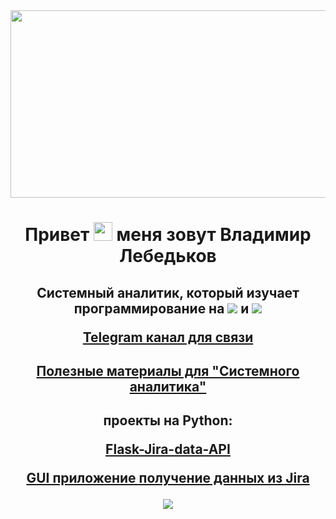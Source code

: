 <div align="center">
  <img src="https://media.giphy.com/media/dWesBcTLavkZuG35MI/giphy.gif" width="600" height="300"/>
</div>







<div align="center">
<h1>
  Привет <img src="https://media.giphy.com/media/hvRJCLFzcasrR4ia7z/giphy.gif" width="30px"/> меня зовут Владимир Лебедьков
  
</h1>
<h2>
Системный аналитик, который изучает программирование на 
    <img src="https://skillicons.dev/icons?i=rust" />
   и <img src="https://skillicons.dev/icons?i=py"

</h2>

<a href="https://t.me/Petrovich_Analyst">Telegram канал для связи</a>
</div>



<!-- - **Сайт визитка** <a href="lebedkov.ru">lebedkov.ru</a> -->

  <div align="center">
   <h2>
  <a href="https://github.com/BorodaOmsk/Analyst-s-Notes/blob/main/README.md">Полезные материалы для "Системного аналитика"</a>
  </h2>
  </div>
   
  

 <div align="center">
   <h2>
проекты на Python:

 <a href="https://github.com/BorodaOmsk/Flask-Jira-data-API">Flask-Jira-data-API</a>

<a href="https://github.com/BorodaOmsk/JiraDataApi">GUI приложение получение данных из Jira</a>
</h2>
</div>




<p align="center">

  <a href="https://skillicons.dev">
    <img src="https://skillicons.dev/icons?i=git,docker,rust,py,flask,postgres,rabbitmq,kafka,vscode,figma" />
  </a>
</p>


<div align="center">
<img align="center"src="https://komarev.com/ghpvc/?username=BorodaOmsk&style=flat-square&color=blue"  alt=""/ >
</div>

